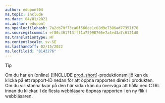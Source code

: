 ```yaml
---
author: edupont04
ms.topic: include
ms.date: 04/01/2021
ms.author: edupont
ms.openlocfilehash: 7a2cb70f73ca0f560ee1c08d9e7386ad77351f78
ms.sourcegitcommit: ef80c461713fff1a75998766e7a4ed3a7c6121d0
ms.translationtype: HT
ms.contentlocale: sv-SE
ms.lasthandoff: 02/15/2022
ms.locfileid: "8143276"
---
```

> [!TIP]
> Om du har en (online) [!INCLUDE [prod_short](prod_short.md)]-produktionsmiljö kan du klicka på ett rapport-ID nedan för att öppna rapporten direkt i produkten. Om du vill stanna kvar på den här sidan kan du överväga att hålla ned CTRL innan du klickar. I de flesta webbläsare öppnas rapporten i en ny flik i webbläsaren. 